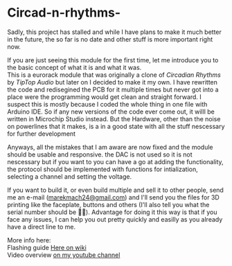 # Circad-n-rhythms-

Sadly, this project has stalled and while I have plans to make it much better in the future, the so far is no date and other stuff is more important right now.    
  
If you are just seeing this module for the first time, let me introduce you to the basic concept of what it is and what it was.  
This is a eurorack module that was originally a clone of *Circadian Rhythms* by *TipTop Audio* but later on I decided to make it my own. I have rewritten the code and redisegined the PCB for it multiple times but never got into a place were the programming would get clean and straight forward. I suspect this is mostly because I coded the whole thing in one file with Arduino IDE. So if any new versions of the code ever come out, it willl be written in Microchip Studio instead.  But the Hardware, other than the noise on powerlines that it makes, is a in a good state with all the stuff nescessary for further development  
  
Anyways, all the mistakes that I am aware are now fixed and the module should be usable and responsive. the DAC is not used so it is not nescessary but if you want to you can have a go at adding the functionality, the protocol should be implemented with functions for intialization, selecting a channel and setting the voltage.

If you want to build it, or even build multiple and sell it to other people, send me an e-mail (marekmach24@gmail.com) and I'll send you the files for 3D printing like the faceplate, buttons and others (I'll also tell you what the serial number should be 🤭🤭). Advantage for doing it this way is that if you face any issues, I can help you out pretty quickly and easilly as you already have a direct line to me.  

More info here:  
Flashing guide [Here on wiki](https://github.com/machmar/Circad-n-rhythms-/wiki/)  
Video overview [on my youtube channel](https://youtu.be/im8Ey7QF54s)

